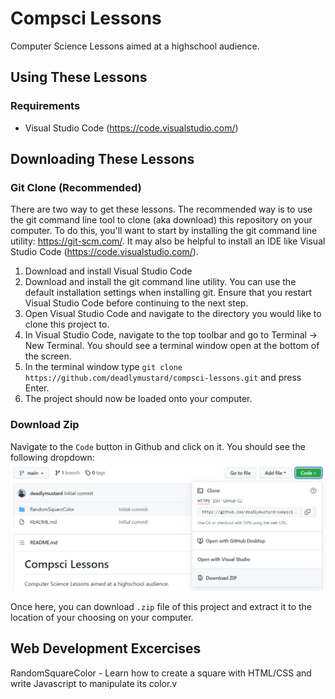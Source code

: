 # Compsci Lessons
Computer Science Lessons aimed at a highschool audience.

## Using These Lessons
### Requirements
- Visual Studio Code (https://code.visualstudio.com/)

## Downloading These Lessons
### Git Clone (Recommended)
There are two way to get these lessons. The recommended way is to use the git command line tool to clone (aka download) this repository on your computer. To do this, you'll want to start by installing the git command line utility: https://git-scm.com/. It may also be helpful to install an IDE like Visual Studio Code (https://code.visualstudio.com/).

1. Download and install Visual Studio Code
2. Download and install the git command line utility. You can use the default installation settings when installing git. Ensure that you restart Visual Studio Code before continuing to the next step.
3. Open Visual Studio Code and navigate to the directory you would like to clone this project to.
4. In Visual Studio Code, navigate to the top toolbar and go to Terminal -> New Terminal. You should see a terminal window open at the bottom of the screen.
5. In the terminal window type `git clone https://github.com/deadlymustard/compsci-lessons.git` and press Enter.
6. The project should now be loaded onto your computer.

### Download Zip
Navigate to the `Code` button in Github and click on it. You should see the following dropdown:
![Download Zip](GetLessons.png)

Once here, you can download `.zip` file of this project and extract it to the location of your choosing on your computer.

## Web Development Excercises
RandomSquareColor - Learn how to create a square with HTML/CSS and write Javascript to manipulate its color.v